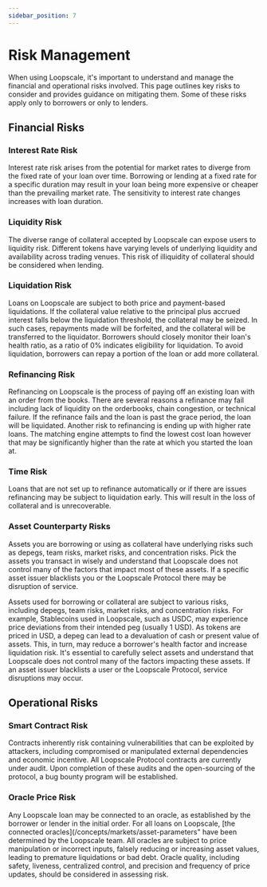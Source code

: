 ```yaml
---
sidebar_position: 7
---
```

# Risk Management
When using Loopscale, it's important to understand and manage the financial and operational risks involved. This page outlines key risks to consider and provides guidance on mitigating them. Some of these risks apply only to borrowers or only to lenders.
## Financial Risks
### Interest Rate Risk
Interest rate risk arises from the potential for market rates to diverge from the fixed rate of your loan over time. Borrowing or lending at a fixed rate for a specific duration may result in your loan being more expensive or cheaper than the prevailing market rate. The sensitivity to interest rate changes increases with loan duration.

### Liquidity Risk
The diverse range of collateral accepted by Loopscale can expose users to liquidity risk. Different tokens have varying levels of underlying liquidity and availability across trading venues. This risk of illiquidity of collateral should be considered when lending.

### Liquidation Risk
Loans on Loopscale are subject to both price and payment-based liquidations. If the collateral value relative to the principal plus accrued interest falls below the liquidation threshold, the collateral may be seized. In such cases, repayments made will be forfeited, and the collateral will be transferred to the liquidator. Borrowers should closely monitor their loan's health ratio, as a ratio of 0% indicates eligibility for liquidation. To avoid liquidation, borrowers can repay a portion of the loan or add more collateral.

### Refinancing Risk
Refinancing on Loopscale is the process of paying off an existing loan with an order from the books. There are several reasons a refinance may fail including lack of liquidity on the orderbooks, chain congestion, or technical failure. If the refinance fails and the loan is past the grace period, the loan will be liquidated. Another risk to refinancing is ending up with higher rate loans. The matching engine attempts to find the lowest cost loan however that may be significantly higher than the rate at which you started the loan at.

### Time Risk
Loans that are not set up to refinance automatically or if there are issues refinancing may be subject to liquidation early. This will result in the loss of collateral and is unrecoverable.

### Asset Counterparty Risks
Assets you are borrowing or using as collateral have underlying risks such as depegs, team risks, market risks, and concentration risks. Pick the assets you transact in wisely and understand that Loopscale does not control many of the factors that impact most of these assets. If a specific asset issuer blacklists you or the Loopscale Protocol there may be disruption of service.

Assets used for borrowing or collateral are subject to various risks, including depegs, team risks, market risks, and concentration risks. For example, Stablecoins used in Loopscale, such as USDC, may experience price deviations from their intended peg (usually 1 USD). As tokens are priced in USD, a depeg can lead to a devaluation of cash or present value of assets. This, in turn, may reduce a borrower's health factor and increase liquidation risk. It's essential to carefully select assets and understand that Loopscale does not control many of the factors impacting these assets. If an asset issuer blacklists a user or the Loopscale Protocol, service disruptions may occur.


## Operational Risks
### Smart Contract Risk
Contracts inherently risk containing vulnerabilities that can be exploited by attackers, including compromised or manipulated external dependencies and economic incentive. All Loopscale Protocol contracts are currently under audit. Upon completion of these audits and the open-sourcing of the protocol, a bug bounty program will be established.

### Oracle Price Risk
Any Loopscale loan may be connected to an oracle, as established by the borrower or lender in the initial order. For all loans on Loopscale, [the connected oracles](/concepts/markets/asset-parameters" have been determined by the Loopscale team. All oracles are subject to price manipulation or incorrect inputs, falsely reducing or increasing asset values, leading to premature liquidations or bad debt. Oracle quality, including safety, liveness, centralized control, and precision and frequency of price updates, should be considered in assessing risk.